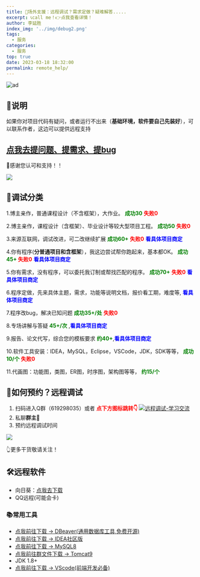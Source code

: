 ```yaml
---
title: 📌场外支援：远程调试？需求定做？疑难解答.....
excerpt: 📞call me！👉点我查看详情！
author: 李延胜
index_img: '../img/debug2.png'
tags:
  - 服务
categories:
  - 服务
top: true
date: 2023-03-18 18:32:00
permalink: remote_help/
---
```

![ad](http://liyansheng.top/typora/image-20240412082500806.png)
## 📏说明
如果你对项目代码有疑问，或者运行不出来（**基础环境，软件要自己先装好**），可以联系作者，这边可以提供远程支持
##  [点我去提问题、提需求、提bug](https://yan-sheng-li.gitee.io/issues_flow)
🤳感谢您认可和支持！！


![](../img/ad/1.jpg)


## 📝调试分类
1.博主亲作，普通课程设计（不含框架），大作业。  **<font color='green'>成功30</font>** **<font color='red'>失败0</font>**

2.博主亲作，课程设计（含框架）、毕业设计等较大型项目工程。 **<font color='green'>成功50</font>** **<font color='red'>失败0</font>**

3.来源互联网，调试改进，可二改继续扩展 **<font color='green'>成功60+</font>** **<font color='red'>失败0</font>** **<font color='blue'>看具体项目商定</font>**

4.你有程序(**分普通项目和含框架**），我这边尝试帮你跑起来，基本都OK。 **<font color='green'>成功45+ </font>** **<font color='red'>失败0</font>** **<font color='blue'>看具体项目商定</font>**

5.你有需求，没有程序，可以委托我订制或帮找匹配的程序。 **<font color='green'>成功70+</font>** **<font color='red'>失败0</font>** **<font color='blue'>看具体项目商定</font>**

6.程序定做，先来具体主题，需求，功能等说明文档，报价看工期，难度等, **<font color='blue'>看具体项目商定</font>**

7.程序改bug，解决已知问题 **<font color='green'>成功35+/处</font>** **<font color='red'>失败0</font>**

8.专场讲解与答疑 **<font color='green'>45+/次</font>** ,**<font color='blue'>看具体项目商定</font>**

9.报告、论文代写，综合您的模板要求  **<font color='green'>约40+</font>**,**<font color='blue'>看具体项目商定</font>**

10.软件工具安装：IDEA，MySQL，Eclipse，VSCode，JDK，SDK等等， **<font color='green'>成功 10/个</font>**  **<font color='red'>失败0</font>**

11.代画图：功能图，类图，ER图，时序图，架构图等等， **<font color='green'>约15/个</font>**

## 📍如何预约？远程调试
1. 扫码进入Q群（619298035）或者 **<font color='red'>点下方图标跳转👇</font>**
<a target="_blank" href="https://qm.qq.com/cgi-bin/qm/qr?k=NZUoWMzd3PQLWwxRGMiBNYEnVkEdNq__&jump_from=webapi&authKey=kgAofDqUzgwMCSX+UQQwxf837zMeWFGGmo4iIcbgkklW2pdfmVOlxPWAK6sMYMaC"><img border="0" src="http://liyansheng.top/typora/group.png" alt="远程调试-学习交流" title="远程调试-学习交流"></a>
2. 私聊**群主**🥇
3. 预约远程调试时间

![](../img/ad/2.jpg)





👆更多干货敬请关注！

## 🛠远程软件
- 向日葵：[点我去下载](https://sunlogin.oray.com/)
- QQ远程(可能会卡)



### 📚常用工具
- [点我前往下载 ->  DBeaver(通用数据库工具,免费开源)](https://dbeaver.io/)
- [点我前往下载 ->  IDEA社区版](https://www.jetbrains.com/zh-cn/idea/download/?section=windows)
- [点我前往下载 ->  MySQL8](https://dev.mysql.com/downloads/mysql/)
- [点我前往群文件下载 ->  Tomcat9](https://qm.qq.com/cgi-bin/qm/qr?k=NZUoWMzd3PQLWwxRGMiBNYEnVkEdNq__&jump_from=webapi&authKey=kgAofDqUzgwMCSX+UQQwxf837zMeWFGGmo4iIcbgkklW2pdfmVOlxPWAK6sMYMaC)
- JDK 1.8+
- [点我前往下载 ->  VScode(前端开发必备)](https://code.visualstudio.com/)